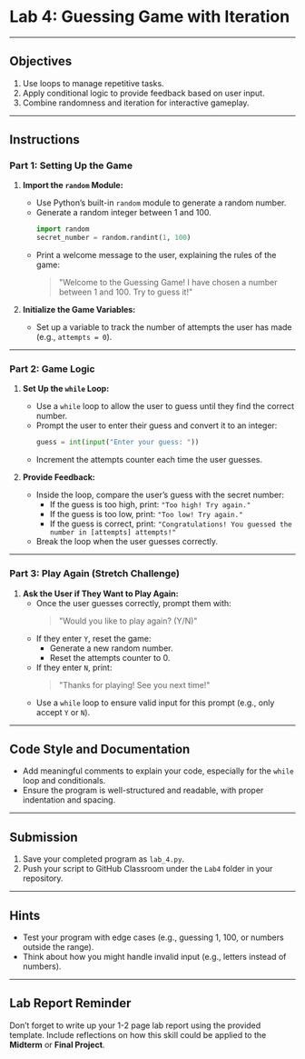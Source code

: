 # **Lab 4: Guessing Game with Iteration**

---

## **Objectives**
1. Use loops to manage repetitive tasks.
2. Apply conditional logic to provide feedback based on user input.
3. Combine randomness and iteration for interactive gameplay.

---

## **Instructions**

### **Part 1: Setting Up the Game**
1. **Import the `random` Module:**  
   - Use Python’s built-in `random` module to generate a random number.
   - Generate a random integer between 1 and 100.  
     ```python
     import random
     secret_number = random.randint(1, 100)
     ```
   - Print a welcome message to the user, explaining the rules of the game:  
     > "Welcome to the Guessing Game! I have chosen a number between 1 and 100. Try to guess it!"

2. **Initialize the Game Variables:**  
   - Set up a variable to track the number of attempts the user has made (e.g., `attempts = 0`).

---

### **Part 2: Game Logic**
1. **Set Up the `while` Loop:**  
   - Use a `while` loop to allow the user to guess until they find the correct number.
   - Prompt the user to enter their guess and convert it to an integer:  
     ```python
     guess = int(input("Enter your guess: "))
     ```
   - Increment the attempts counter each time the user guesses.  

2. **Provide Feedback:**  
   - Inside the loop, compare the user’s guess with the secret number:
     - If the guess is too high, print: `"Too high! Try again."`
     - If the guess is too low, print: `"Too low! Try again."`
     - If the guess is correct, print: `"Congratulations! You guessed the number in [attempts] attempts!"`
   - Break the loop when the user guesses correctly.

---

### **Part 3: Play Again (Stretch Challenge)**
1. **Ask the User if They Want to Play Again:**  
   - Once the user guesses correctly, prompt them with:  
     > "Would you like to play again? (Y/N)"
   - If they enter `Y`, reset the game:
     - Generate a new random number.
     - Reset the attempts counter to 0.
   - If they enter `N`, print:  
     > "Thanks for playing! See you next time!"  
   - Use a `while` loop to ensure valid input for this prompt (e.g., only accept `Y` or `N`).

---

## **Code Style and Documentation**
- Add meaningful comments to explain your code, especially for the `while` loop and conditionals.
- Ensure the program is well-structured and readable, with proper indentation and spacing.

---

## **Submission**
1. Save your completed program as `lab_4.py`.  
2. Push your script to GitHub Classroom under the `Lab4` folder in your repository.  

---

## **Hints**
- Test your program with edge cases (e.g., guessing 1, 100, or numbers outside the range).
- Think about how you might handle invalid input (e.g., letters instead of numbers).

---
## **Lab Report Reminder**
Don’t forget to write up your 1-2 page lab report using the provided template. Include reflections on how this skill could be applied to the **Midterm** or **Final Project**. 

